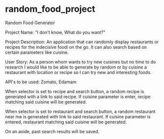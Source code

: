 # random_food_project
Random Food Generator

Project Name:  "I don't know, What do you want?"

Project Description:  An application that can randomly display restaurants or recipes for the indecisive foodi on the go.
			It can also search based on certain parameters like cuisine.  

User Story:	As a person whom wants to try new cuisines but no time to do research
		I would like to be able to generate by random or by cuisine a restaurant with location or recipe so I can try new and interesting foods. 

API's to be used: Zomato, Edamam 

When selector is set to recipe and search button,
a random recipe is generated with a link to said recipe.
If cuisine parameter is enter, recipe matching said cuisine will be generated. 

When selector is set to restaurant and search button,
a random restaurant near me is generated with link to said restaurant.
If cuisine parameter is entered, restaurant matching said cuisine will be generated. 

On an aside, past search results will be saved.   